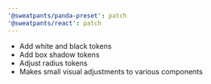 ```yaml
---
'@sweatpants/panda-preset': patch
'@sweatpants/react': patch
---
```


- Add white and black tokens
- Add box shadow tokens
- Adjust radius tokens
- Makes small visual adjustments to various components
